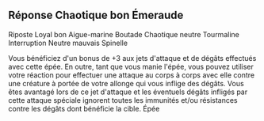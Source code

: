 ## Réponse Chaotique bon Émeraude

Riposte Loyal bon Aigue-marine
Boutade Chaotique neutre Tourmaline
Interruption Neutre mauvais Spinelle

Vous bénéficiez d'un bonus de +3 aux jets d'attaque et de
dégâts effectués avec cette épée. En outre, tant que vous
manie l'épée, vous pouvez utiliser votre réaction pour effectuer
une attaque au corps à corps avec elle contre une créature à
portée de votre allonge qui vous inflige des dégâts. Vous êtes
avantagé lors de ce jet d'attaque et les éventuels dégâts infligés
par cette attaque spéciale ignorent toutes les immunités et/ou
résistances contre les dégâts dont bénéficie la cible.
Épée